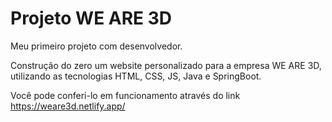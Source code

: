 # Projeto WE ARE 3D 
Meu primeiro projeto com desenvolvedor. 

Construção do zero um website personalizado para a empresa WE ARE 3D, utilizando as tecnologias HTML, CSS, JS, Java e SpringBoot.

Você pode conferi-lo em funcionamento através do link https://weare3d.netlify.app/
